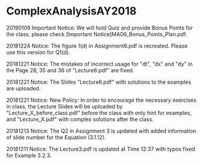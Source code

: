 # ComplexAnalysisAY2018

20190109 Important Notice: We will hold Quiz and provide Bonus Points for the class, please check [Important Notice]MA06_Bonus_Points_Plan.pdf.

20181224 Notice: The figure 1(d) in Assignment6.pdf is recreated. Please use this version for Q1(d).

20181221 Notice: The mistakes of incorrect usage for "dt", "dx" and "dy" in the Page 28, 35 and 36 of "Lecture6.pdf" are fixed.

20181221 Notice: The Slides "Lecture6.pdf" with solutions to the examples are uploaded.

20181221 Notice: New Policy: In order to encourage the necessary exercises in class, the Lecture Slides will be uploaded by "Lecture_X_before_class.pdf" before the class with only hint for examples, and "Lecture_X.pdf" with complex solutions after the class.

20181213 Notice: The Q2 in Assignment 3 is updated with added information of slide number for the Equation (3.1.12).

20181211 Notice: The Lecture3.pdf is updated at Time 12:37 with typos fixed for Example 3.2.3.
